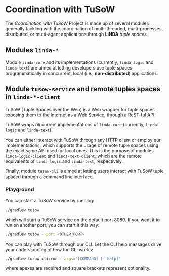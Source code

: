 # Coordination with TuSoW

The _Coordination with TuSoW_ Project is made up of several modules generally tackling with the coordination of multi-threaded, 
multi-processes, distributed, or multi-agent applications through **LINDA** _tuple spaces_.

## Modules `linda-*`

Module `linda-core` and its implementations (currently, `linda-logic` and `linda-text`) are aimed at letting developers
use tuple spaces programmatically in concurrent, local (i.e., **non-distributed**) applications.

## Module `tusow-service` and remote tuples spaces in `linda-*-client`

TuSoW (Tuple Spaces over the Web) is a Web wrapper for tuple spaces exposing them to the Internet as a Web Service,
through a ReST-ful API.

TuSoW wraps _all_ current implementations of `linda-core` (currently, `linda-logic` and `linda-text`).

You can either interact with TuSoW through any HTTP client or employ our implementations, which supports the usage of 
remote tuple spaces using the exact same API used for local ones.
This is the purpose of modules `linda-logic-client` and `linda-text-client`, which are the remote equivalents of 
`linda-logic` and `linda-text`, respectively.

Finally, module `tusow-cli` is aimed at letting users interact with TuSoW tuple spaced through a command line interface.

### Playground

You can start a TuSoW service by running:
```bash
./gradlew tusow
```
which will start a TuSoW service on the default port 8080.
If you want it to run on another port, you can start it this way:
```bash
./gradlew tusow --port <OTHER_PORT>
```

You can play with TuSoW through our CLI.
Let the CLI help messages drive your understanding of how the CLI works:
```bash
./gradlew tusow-cli:run --args="[COMMAND] [--help]"
```
where apexes are required and square brackets represent optionality.
